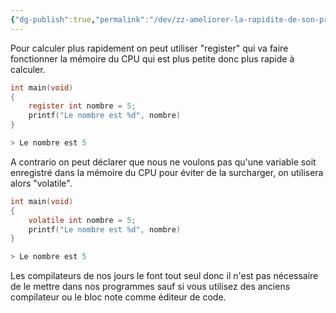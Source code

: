 ```yaml
---
{"dg-publish":true,"permalink":"/dev/zz-ameliorer-la-rapidite-de-son-programme-en-c/"}
---
```


Pour calculer plus rapidement on peut utiliser "register" qui va faire fonctionner la mémoire du CPU qui est plus petite donc plus rapide à calculer.
```C 
int main(void)
{
	register int nombre = 5;
	printf("Le nombre est %d", nombre)
}

> Le nombre est 5
```

A contrario on peut déclarer que nous ne voulons pas qu'une variable soit enregistré dans la mémoire du CPU pour éviter de la surcharger, on utilisera alors "volatile".
```C 
int main(void)
{
	volatile int nombre = 5;
	printf("Le nombre est %d", nombre)
}

> Le nombre est 5
```

Les compilateurs de nos jours le font tout seul donc il n'est pas nécessaire de le mettre dans nos programmes sauf si vous utilisez des anciens compilateur ou le bloc note comme éditeur de code.